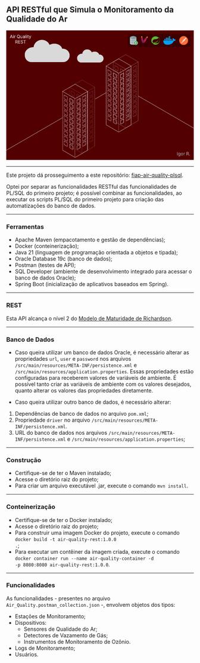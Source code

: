 ## API RESTful que Simula o Monitoramento da Qualidade do Ar

<p align="center">
  <img src="air_quality_rest.png" alt="Air Quality REST"/>
</p>

---

Este projeto dá prosseguimento a este repositório: [fiap-air-quality-plsql](https://github.com/igor-u/fiap-air-quality-plsql/tree/main).

Optei por separar as funcionalidades RESTful das funcionalidades de PL/SQL do primeiro projeto; é possível combinar as funcionalidades, ao executar
os scripts PL/SQL do primeiro projeto para criação das automatizações do banco de dados.

---

### Ferramentas
* Apache Maven (empacotamento e gestão de dependências);
* Docker (conteinerização);
* Java 21 (linguagem de programação orientada a objetos e tipada);
* Oracle Database 19c (banco de dados);
* Postman (testes de API);
* SQL Developer (ambiente de desenvolvimento integrado para acessar o banco de dados Oracle);
* Spring Boot (inicialização de aplicativos baseados em Spring).

---

### REST
Esta API alcança o nível 2 do [Modelo de Maturidade de Richardson](https://restfulapi.net/richardson-maturity-model).

---

### Banco de Dados
* Caso queira utilizar um banco de dados Oracle, é necessário alterar as propriedades <code color="red">url</code>, <code color="red">user</code> e <code color="red">password</code>
nos arquivos `/src/main/resources/META-INF/persistence.xml` e `/src/main/resources/application.properties`.
Essas propriedades estão configuradas para receberem valores de variáveis de ambiente. É possível tanto criar as variáveis de ambiente com os valores desejados, quanto alterar os valores das propriedades diretamente.

* Caso queira utilizar outro banco de dados, é necessário alterar:
1. Dependências de banco de dados no arquivo `pom.xml`;
2. Propriedade <code color="red">driver</code> no arquivo `/src/main/resources/META-INF/persistence.xml`.
3. URL do banco de dados nos arquivos `/src/main/resources/META-INF/persistence.xml` e `/src/main/resources/application.properties`;

---

### Construção
* Certifique-se de ter o Maven instalado;
* Acesse o diretório raiz do projeto;
* Para criar um arquivo executável .jar, execute o comando <code color="green">mvn install</code>.

---

### Conteinerização
* Certifique-se de ter o Docker instalado;
* Acesse o diretório raiz do projeto;
* Para construir uma imagem Docker do projeto, execute o comando <code color="green">docker build -t air-quality-rest:1.0.0 .</code>;
* Para executar um contêiner da imagem criada, execute o comando <code color="green">docker container run --name air-quality-container -d -p 8080:8080 air-quality-rest:1.0.0</code>.

---

### Funcionalidades
As funcionalidades - presentes no arquivo `Air_Quality.postman_collection.json` -, envolvem objetos dos tipos:
* Estações de Monitoramento;
* Dispositivos:
    - Sensores de Qualidade do Ar;
    - Detectores de Vazamento de Gás;
    - Instrumentos de Monitoramento de Ozônio.
* Logs de Monitoramento;
* Usuários.

